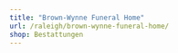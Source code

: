 ```yaml
---
title: "Brown-Wynne Funeral Home"
url: /raleigh/brown-wynne-funeral-home/
shop: Bestattungen
---
```

